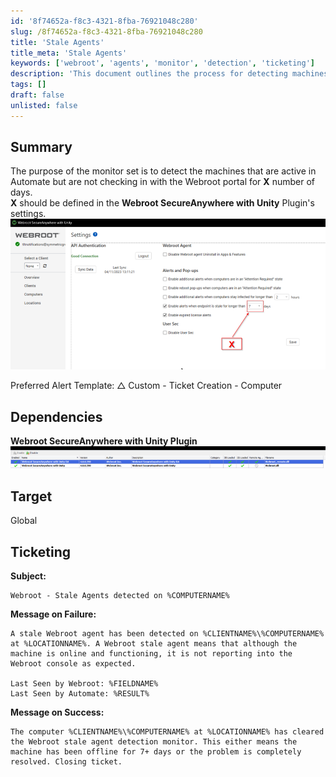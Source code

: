 ```yaml
---
id: '8f74652a-f8c3-4321-8fba-76921048c280'
slug: /8f74652a-f8c3-4321-8fba-76921048c280
title: 'Stale Agents'
title_meta: 'Stale Agents'
keywords: ['webroot', 'agents', 'monitor', 'detection', 'ticketing']
description: 'This document outlines the process for detecting machines that are active in ConnectWise Automate but are not checking in with the Webroot portal for a specified number of days. It includes setup instructions, dependencies, and ticketing templates for alerting purposes.'
tags: []
draft: false
unlisted: false
---
```


## Summary

The purpose of the monitor set is to detect the machines that are active in Automate but are not checking in with the Webroot portal for **X** number of days.  
**X** should be defined in the **Webroot SecureAnywhere with Unity** Plugin's settings.  
![Image](../../../static/img/Stale-Agents/image_1.png)  

Preferred Alert Template: △ Custom - Ticket Creation - Computer

## Dependencies

**Webroot SecureAnywhere with Unity Plugin**  
![Image](../../../static/img/Stale-Agents/image_2.png)  

## Target

Global

## Ticketing

**Subject:**  
```
Webroot - Stale Agents detected on %COMPUTERNAME%
```

**Message on Failure:**  
```
A stale Webroot agent has been detected on %CLIENTNAME%\%COMPUTERNAME% at %LOCATIONNAME%. A Webroot stale agent means that although the machine is online and functioning, it is not reporting into the Webroot console as expected. 

Last Seen by Webroot: %FIELDNAME%
Last Seen by Automate: %RESULT%
```

**Message on Success:**  
```
The computer %CLIENTNAME%\%COMPUTERNAME% at %LOCATIONNAME% has cleared the Webroot stale agent detection monitor. This either means the machine has been offline for 7+ days or the problem is completely resolved. Closing ticket.
```

